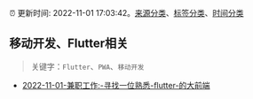 :alarm_clock: 更新时间: 2022-11-01 17:03:42。[来源分类](../README.md)、[标签分类](../TAGS.md)、[时间分类](../TIMELINE.md)

## 移动开发、Flutter相关


> 关键字：`Flutter`、`PWA`、`移动开发`



- [2022-11-01-兼职工作:-寻找一位熟悉-flutter-的大前端](https://www.v2ex.com/t/891898) 